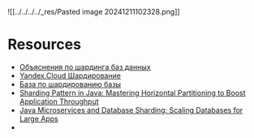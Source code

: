 ![[../../../../_res/Pasted image 20241211102328.png]]


# Resources

- [Объяснения по шардинга баз данных](https://uproger.com/obyasneniya-po-shardingu-baz-dannyh/)
- [Yandex.Cloud Шардирование](https://yandex.cloud/ru/docs/glossary/sharding?utm_referrer=https%3A%2F%2Fyandex.ru%2F)
- [База по шардированию базы](https://habr.com/ru/companies/ozontech/articles/705912/)
- [Sharding Pattern in Java: Mastering Horizontal Partitioning to Boost Application Throughput](https://java-design-patterns.com/patterns/sharding/)
- [Java Microservices and Database Sharding: Scaling Databases for Large Apps](https://www.springfuse.com/database-sharding-in-java-microservices/)
- 